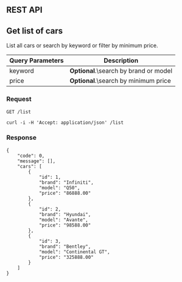## REST API

## Get list of cars

List all cars or search by keyword or filter by minimum price.

| Query Parameters | Description |
| ------------- | ------------- |
| keyword  | **Optional**.\search by brand or model |
| price  | **Optional**.\search by minimum price  |

### Request

`GET /list`

    curl -i -H 'Accept: application/json' /list

### Response

```
{
    "code": 0,
    "message": [],
    "cars": [
        {
            "id": 1,
            "brand": "Infiniti",
            "model": "Q50",
            "price": "86888.00"
        },
        {
            "id": 2,
            "brand": "Hyundai",
            "model": "Avante",
            "price": "98588.00"
        },
        {
            "id": 3,
            "brand": "Bentley",
            "model": "Continental GT",
            "price": "325888.00"
        }
    ]
}
```
